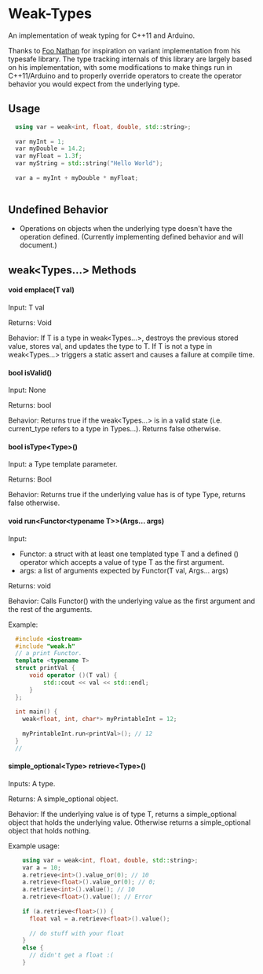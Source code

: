 # Weak-Types
An implementation of weak typing for C++11 and Arduino.

Thanks to [Foo Nathan](https://github.com/foonathan) for inspiration on variant implementation from his typesafe library. The type tracking internals of this library are largely based on his implementation, with some modifications to make things run in C++11/Arduino and to properly override operators to create the operator behavior you would expect from the underlying type.

## Usage

``` c++
  using var = weak<int, float, double, std::string>;
  
  var myInt = 1;
  var myDouble = 14.2;
  var myFloat = 1.3f;
  var myString = std::string("Hello World");
  
  var a = myInt + myDouble * myFloat;
  
```

## Undefined Behavior

* Operations on objects when the underlying type doesn't have the operation defined. (Currently implementing defined behavior and will document.)

## weak<Types...> Methods

#### void emplace(T val)
Input: T val

Returns: Void

Behavior: 
If T is a type in weak<Types...>, destroys the previous stored value, stores val, and updates the type to T.
If T is not a type in weak<Types...> triggers a static assert and causes a failure at compile time.

#### bool isValid()
Input: None

Returns: bool

Behavior: Returns true if the weak<Types...> is in a valid state (i.e. current_type refers to a type in Types...). Returns false otherwise.

#### bool isType\<Type\>() 
Input: a Type template parameter.

Returns: Bool

Behavior: Returns true if the underlying value has is of type Type, returns false otherwise.

  
#### void run<Functor\<typename T>>(Args... args)
Input: 
  
  * Functor: a struct with at least one templated type T and a defined () operator which accepts a value of type T as the first argument.
  * args: a list of arguments expected by Functor(T val, Args... args)

Returns: void

Behavior: Calls Functor() with the underlying value as the first argument and the rest of the arguments.

Example:

```c++
  #include <iostream>
  #include "weak.h"
  // a print Functor.
  template <typename T>
  struct printVal {
      void operator ()(T val) {
          std::cout << val << std::endl;
      }
  };
  
  int main() {
    weak<float, int, char*> myPrintableInt = 12;
    
    myPrintableInt.run<printVal>(); // 12
  }
  // 
```

#### simple_optional\<Type\> retrieve\<Type>() 
Inputs: A type.

Returns: A simple_optional object.

Behavior: 
If the underlying value is of type T, returns a simple_optional object that holds the underlying value. Otherwise returns a simple_optional object that holds nothing.

Example usage:

``` c++
    using var = weak<int, float, double, std::string>;
    var a = 10;
    a.retrieve<int>().value_or(0); // 10
    a.retrieve<float>().value_or(0); // 0;
    a.retrieve<int>().value(); // 10
    a.retrieve<float>().value(); // Error
    
    if (a.retrieve<float>()) {
      float val = a.retrieve<float>().value();
      
      // do stuff with your float
    }
    else {
      // didn't get a float :(
    }
    
```
